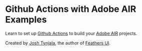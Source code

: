 # Github Actions with Adobe AIR Examples

Learn to set up [Github Actions](https://github.com/actions/) to build your [Adobe AIR](https://www.adobe.com/products/air.html) projects.

Created by [Josh Tynjala](https://twitter.com/joshtynjala), the author of [Feathers UI](https://feathersui.com/).
